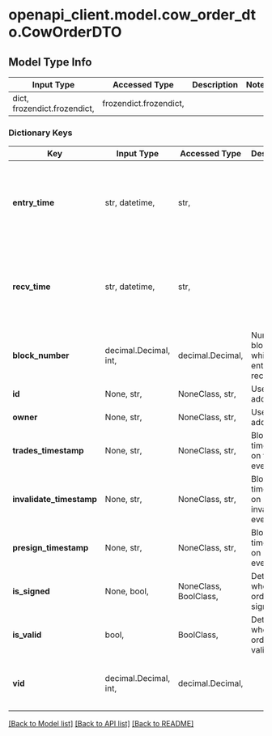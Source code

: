 # openapi_client.model.cow_order_dto.CowOrderDTO

## Model Type Info
Input Type | Accessed Type | Description | Notes
------------ | ------------- | ------------- | -------------
dict, frozendict.frozendict,  | frozendict.frozendict,  |  | 

### Dictionary Keys
Key | Input Type | Accessed Type | Description | Notes
------------ | ------------- | ------------- | ------------- | -------------
**entry_time** | str, datetime,  | str,  |  | [optional] value must conform to RFC-3339 date-time
**recv_time** | str, datetime,  | str,  |  | [optional] value must conform to RFC-3339 date-time
**block_number** | decimal.Decimal, int,  | decimal.Decimal,  | Number of block in which entity was recorded. | [optional] value must be a 64 bit integer
**id** | None, str,  | NoneClass, str,  | User&#x27;s address. | [optional] 
**owner** | None, str,  | NoneClass, str,  | User&#x27;s address. | [optional] 
**trades_timestamp** | None, str,  | NoneClass, str,  | Block&#x27;s timestamp on trade event. | [optional] 
**invalidate_timestamp** | None, str,  | NoneClass, str,  | Block&#x27;s timestamp on invalidate event. | [optional] 
**presign_timestamp** | None, str,  | NoneClass, str,  | Block&#x27;s timestamp on presign event. | [optional] 
**is_signed** | None, bool,  | NoneClass, BoolClass,  | Determines whether order is signed. | [optional] 
**is_valid** | bool,  | BoolClass,  | Determines whether order is valid. | [optional] 
**vid** | decimal.Decimal, int,  | decimal.Decimal,  |  | [optional] value must be a 64 bit integer

[[Back to Model list]](../../README.md#documentation-for-models) [[Back to API list]](../../README.md#documentation-for-api-endpoints) [[Back to README]](../../README.md)

